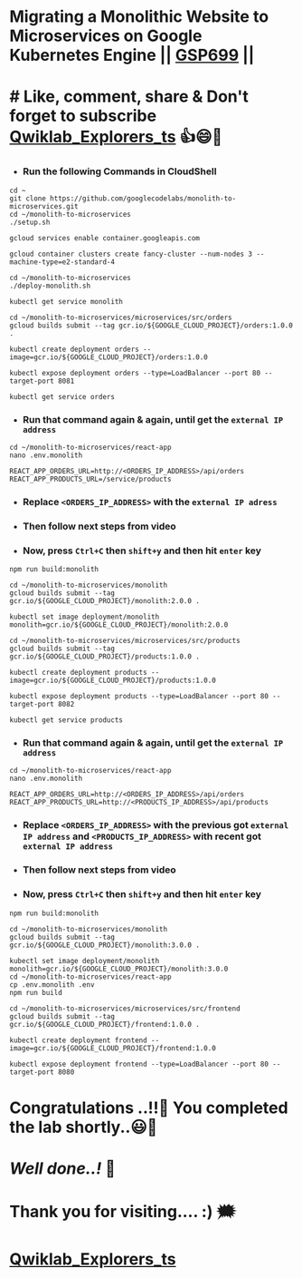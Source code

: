 # Migrating a Monolithic Website to Microservices on Google Kubernetes Engine || [GSP699](https://www.cloudskillsboost.google/course_templates/638/labs/480368) ||

# # Like, comment, share & Don't forget to subscribe [Qwiklab_Explorers_ts](https://youtube.com/@titashshil?si=RgamNu1dc9jVIbJN) 👍😄🤝

* ### Run the following Commands in CloudShell
```
cd ~
git clone https://github.com/googlecodelabs/monolith-to-microservices.git
cd ~/monolith-to-microservices
./setup.sh

gcloud services enable container.googleapis.com

gcloud container clusters create fancy-cluster --num-nodes 3 --machine-type=e2-standard-4
```
```
cd ~/monolith-to-microservices
./deploy-monolith.sh

kubectl get service monolith

cd ~/monolith-to-microservices/microservices/src/orders
gcloud builds submit --tag gcr.io/${GOOGLE_CLOUD_PROJECT}/orders:1.0.0 .

kubectl create deployment orders --image=gcr.io/${GOOGLE_CLOUD_PROJECT}/orders:1.0.0

kubectl expose deployment orders --type=LoadBalancer --port 80 --target-port 8081
```
```
kubectl get service orders
```
* ### Run that command again & again, until get the `external IP address`
```
cd ~/monolith-to-microservices/react-app
nano .env.monolith
```
```
REACT_APP_ORDERS_URL=http://<ORDERS_IP_ADDRESS>/api/orders
REACT_APP_PRODUCTS_URL=/service/products
```
* ### Replace `<ORDERS_IP_ADDRESS>` with the `external IP adress`
* ### Then follow next steps from video
* ### Now, press `Ctrl+C` then `shift+y` and then hit `enter` key
```
npm run build:monolith

cd ~/monolith-to-microservices/monolith
gcloud builds submit --tag gcr.io/${GOOGLE_CLOUD_PROJECT}/monolith:2.0.0 .

kubectl set image deployment/monolith monolith=gcr.io/${GOOGLE_CLOUD_PROJECT}/monolith:2.0.0

cd ~/monolith-to-microservices/microservices/src/products
gcloud builds submit --tag gcr.io/${GOOGLE_CLOUD_PROJECT}/products:1.0.0 .

kubectl create deployment products --image=gcr.io/${GOOGLE_CLOUD_PROJECT}/products:1.0.0

kubectl expose deployment products --type=LoadBalancer --port 80 --target-port 8082
```
```
kubectl get service products
```
* ### Run that command again & again, until get the `external IP address`
```
cd ~/monolith-to-microservices/react-app
nano .env.monolith
```
```
REACT_APP_ORDERS_URL=http://<ORDERS_IP_ADDRESS>/api/orders
REACT_APP_PRODUCTS_URL=http://<PRODUCTS_IP_ADDRESS>/api/products
```
* ### Replace `<ORDERS_IP_ADDRESS>` with the previous got `external IP address` and `<PRODUCTS_IP_ADDRESS>` with recent got `external IP address`
* ### Then follow next steps from video
* ### Now, press `Ctrl+C` then `shift+y` and then hit `enter` key
```
npm run build:monolith

cd ~/monolith-to-microservices/monolith
gcloud builds submit --tag gcr.io/${GOOGLE_CLOUD_PROJECT}/monolith:3.0.0 .

kubectl set image deployment/monolith monolith=gcr.io/${GOOGLE_CLOUD_PROJECT}/monolith:3.0.0
cd ~/monolith-to-microservices/react-app
cp .env.monolith .env
npm run build

cd ~/monolith-to-microservices/microservices/src/frontend
gcloud builds submit --tag gcr.io/${GOOGLE_CLOUD_PROJECT}/frontend:1.0.0 .

kubectl create deployment frontend --image=gcr.io/${GOOGLE_CLOUD_PROJECT}/frontend:1.0.0

kubectl expose deployment frontend --type=LoadBalancer --port 80 --target-port 8080
```

# Congratulations ..!!🎉  You completed the lab shortly..😃💯

# *Well done..!* 👏

# Thank you for visiting.... :) 🗯️

# [Qwiklab_Explorers_ts](https://youtube.com/@titashshil?si=RgamNu1dc9jVIbJN)



